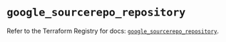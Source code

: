 # `google_sourcerepo_repository`

Refer to the Terraform Registry for docs: [`google_sourcerepo_repository`](https://registry.terraform.io/providers/hashicorp/google-beta/6.17.0/docs/resources/google_sourcerepo_repository).
